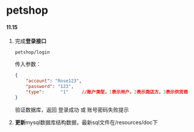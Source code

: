 # petshop
#### 11.15

1. 完成**登录接口**
   ```
   petshop/login
   ```

   传入参数：

   ```json
   {
       "account": "Rose123",
       "password": "123",
       "type":		"1"		//账户类型，1表示用户，2表示商店方，3表示供货商
   }
   ```

   验证数据库，返回 登录成功 或 账号密码失败提示

2. **更新**mysql数据库结构数据，最新sql文件在/resources/doc下
